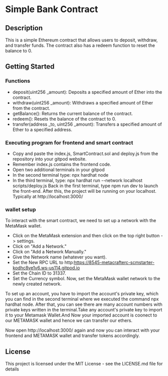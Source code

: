 # Simple Bank Contract

## Description
This is a simple Ethereum contract that allows users to deposit, withdraw, and transfer funds. The contract also has a redeem function to reset the balance to 0.

## Getting Started


### Functions
- deposit(uint256 _amount): Deposits a specified amount of Ether into the contract.
- withdraw(uint256 _amount): Withdraws a specified amount of Ether from the contract.
- getBalance(): Returns the current balance of the contract.
- redeem(): Resets the balance of the contract to 0.
- transfer(address _to, uint256 _amount): Transfers a specified amount of Ether to a specified address.

### Executing program for frontend and smart contract
- Copy and paste the index.js, SmartContract.sol and deploy.js from the repository into your gitpod website.
- Remember index.js contains the frontend code.
- Open two additional terminals in your gitpod
- In the second terminal type: npx hardhat node
- In the third terminal, type: npx hardhat run --network localhost scripts/deploy.js
   Back in the first terminal, type npm run dev to launch the front-end.
After this, the project will be running on your localhost. Typically at http://localhost:3000/

### wallet setup
To interact with the smart contract, we need to set up a network with the MetaMask wallet.
- Click on the MetaMask extension and then click on the top right button -> settings.
- Click on "Add a Network."
- Click on "Add a Network Manually."
- Give the Network name (whatever you want).
- Set the New RPC URL to http:https://8545-metacrafterc-scmstarter-kodhc8ve1v6.ws-us114.gitpod.io
- Set the Chain ID to 31337.
- Set the Currency symbol.
Now, set the MetaMask wallet network to the newly created network.

To set up an account, you have to import the account's private key, which you can find in the second terminal where we executed the command npx hardhat node. After that, you can see there are many account numbers with private keys written in the terminal.Take any account's private key to import it to your Metamask Wallet.And Now your imported account is coonect to our METAMASK wallet and hence we can transfer our ethers.

Now open http://localhost:3000/ again and now you can interact with your frontend and METAMASK wallet and transfer tokens accordingly.

## License

This project is licensed under the MIT License - see the LICENSE.md file for details
